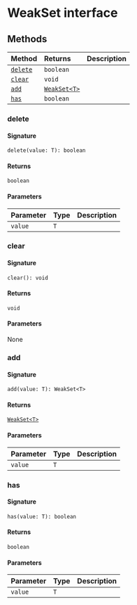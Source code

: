# WeakSet interface













## Methods

| Method	   |  Returns	| Description|
|:-------------|:-------|:-----------|
|[`delete`](#delete)      | `boolean` |  |
|[`clear`](#clear)      | `void` |  |
|[`add`](#add)      | [`WeakSet<T>`](../es6-collections/weakset.md) |  |
|[`has`](#has)      | `boolean` |  |




### delete



#### Signature
`delete(value: T): boolean`

#### Returns
`boolean`


#### Parameters


| Parameter	   | Type    | Description |
|:-------------|:---------------|:------------|
| `value`    | `T` |  |


### clear



#### Signature
`clear(): void`

#### Returns
`void`


#### Parameters
None


### add



#### Signature
`add(value: T): WeakSet<T>`

#### Returns
[`WeakSet<T>`](../es6-collections/weakset.md)


#### Parameters


| Parameter	   | Type    | Description |
|:-------------|:---------------|:------------|
| `value`    | `T` |  |


### has



#### Signature
`has(value: T): boolean`

#### Returns
`boolean`


#### Parameters


| Parameter	   | Type    | Description |
|:-------------|:---------------|:------------|
| `value`    | `T` |  |

